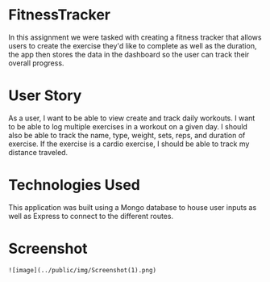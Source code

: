 # FitnessTracker

In this assignment we were tasked with creating a fitness tracker that allows users to create the exercise they'd like to complete as well as the duration, the app then stores the data in the dashboard so the user can track their overall progress.

# User Story
 As a user, I want to be able to view create and track daily workouts. I want to be able to log multiple exercises in a workout on a given day. I should also be able to track the name, type, weight, sets, reps, and duration of exercise. If the exercise is a cardio exercise, I should be able to track my distance traveled.

# Technologies Used
This application was built using a Mongo database to house user inputs as well as Express to connect to the different routes.

# Screenshot
    ![image](../public/img/Screenshot(1).png)

